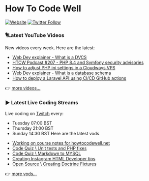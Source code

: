 # How To Code Well

[![Website](https://img.shields.io/twitch/status/howtocodewell?color=pink&label=LIVE%20CODING%20ON%20TWITCH&logoColor=%3D&style=for-the-badge)](https://howtocodewell.net/live)
[![Twitter Follow](https://img.shields.io/twitter/follow/howtocodewell?color=pink&logo=twitter&style=for-the-badge)](https://twitter.com/intent/follow?original_referer=https%3A%2F%2Fgithub.com%2Fhowtocodewell&screen_name=howtocodewell)


### 🎙️Latest YouTube Videos
New videos every week.  Here are the latest:
<!-- YOUTUBE-HTCW:START -->
- [Web Dev explainer - What is a DVCS](https://www.youtube.com/watch?v=yNvb4EDz03I)
- [HTCW Podcast #207 - PHP 8.4 and Symfony security advisories](https://www.youtube.com/watch?v=rk_d3VNe26E)
- [How to adjust PHP ini settings in a Cloudways VPS](https://www.youtube.com/watch?v=qOfqBIAESOI)
- [Web Dev explainer - What is a database schema](https://www.youtube.com/watch?v=lBfNJS0T4Jo)
- [How to deploy a Laravel API using CI/CD GitHub actions](https://www.youtube.com/watch?v=6mjv2tBK1jY)
<!-- YOUTUBE-HTCW:END -->

👉 [more videos...](https://youtube.com/howtocodewell)

### ▶️ Latest Live Coding Streams
Live coding on [Twitch](https://howtocodewell.net/live) every:
- Tuesday 07:00 BST
- Thursday 21:00 BST
- Sunday 14:30 BST
Here are the latest vods

<!-- YOUTUBE-HTCW-LIVE:START -->
- [Working on course notes for howtocodewell.net](https://www.youtube.com/watch?v=_B8ZnOHLR8U)
- [Code Quiz \\ Unit tests and PHP fixes](https://www.youtube.com/watch?v=jV-uSKuHqVk)
- [Code Quiz \\ Markdown to MYSQL](https://www.youtube.com/watch?v=XJkXfZLEPnI)
- [Creating Instagram HTML Developer tips](https://www.youtube.com/watch?v=fL9m1L5bubg)
- [Open Source \\ Creating Doctrine Fixtures](https://www.youtube.com/watch?v=4UZr-5u7zNQ)
<!-- YOUTUBE-HTCW-LIVE:END -->

👉 [more vods...](https://youtube.com/howtocodewelllive)